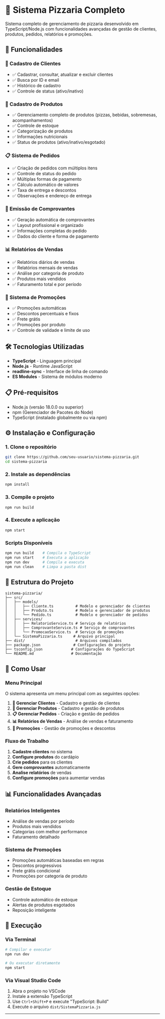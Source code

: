 # 🍕 Sistema Pizzaria Completo

Sistema completo de gerenciamento de pizzaria desenvolvido em TypeScript/Node.js com funcionalidades avançadas de gestão de clientes, produtos, pedidos, relatórios e promoções.

## 🚀 Funcionalidades

### 👤 Cadastro de Clientes
- ✅ Cadastrar, consultar, atualizar e excluir clientes
- ✅ Busca por ID e email
- ✅ Histórico de cadastro
- ✅ Controle de status (ativo/inativo)

### 🍕 Cadastro de Produtos
- ✅ Gerenciamento completo de produtos (pizzas, bebidas, sobremesas, acompanhamentos)
- ✅ Controle de estoque
- ✅ Categorização de produtos
- ✅ Informações nutricionais
- ✅ Status de produtos (ativo/inativo/esgotado)

### 📋 Sistema de Pedidos
- ✅ Criação de pedidos com múltiplos itens
- ✅ Controle de status do pedido
- ✅ Múltiplas formas de pagamento
- ✅ Cálculo automático de valores
- ✅ Taxa de entrega e descontos
- ✅ Observações e endereço de entrega

### 🧾 Emissão de Comprovantes
- ✅ Geração automática de comprovantes
- ✅ Layout profissional e organizado
- ✅ Informações completas do pedido
- ✅ Dados do cliente e forma de pagamento

### 📊 Relatórios de Vendas
- ✅ Relatórios diários de vendas
- ✅ Relatórios mensais de vendas
- ✅ Análise por categoria de produto
- ✅ Produtos mais vendidos
- ✅ Faturamento total e por período

### 🎉 Sistema de Promoções
- ✅ Promoções automáticas
- ✅ Descontos percentuais e fixos
- ✅ Frete grátis
- ✅ Promoções por produto
- ✅ Controle de validade e limite de uso

## 🛠️ Tecnologias Utilizadas

- **TypeScript** - Linguagem principal
- **Node.js** - Runtime JavaScript
- **readline-sync** - Interface de linha de comando
- **ES Modules** - Sistema de módulos moderno

## 📋 Pré-requisitos

- Node.js (versão 18.0.0 ou superior)
- npm (Gerenciador de Pacotes do Node)
- TypeScript (instalado globalmente ou via npm)

## ⚙️ Instalação e Configuração

### 1. Clone o repositório
```bash
git clone https://github.com/seu-usuario/sistema-pizzaria.git
cd sistema-pizzaria
```

### 2. Instale as dependências
```bash
npm install
```

### 3. Compile o projeto
```bash
npm run build
```

### 4. Execute a aplicação
```bash
npm start
```

### Scripts Disponíveis
```bash
npm run build    # Compila o TypeScript
npm run start    # Executa a aplicação
npm run dev      # Compila e executa
npm run clean    # Limpa a pasta dist
```

## 📂 Estrutura do Projeto

```
sistema-pizzaria/
├── src/
│   ├── models/
│   │   ├── Cliente.ts          # Modelo e gerenciador de clientes
│   │   ├── Produto.ts          # Modelo e gerenciador de produtos
│   │   └── Pedido.ts           # Modelo e gerenciador de pedidos
│   ├── services/
│   │   ├── RelatorioService.ts # Serviço de relatórios
│   │   ├── ComprovanteService.ts # Serviço de comprovantes
│   │   └── PromocaoService.ts  # Serviço de promoções
│   └── SistemaPizzaria.ts     # Arquivo principal
├── dist/                       # Arquivos compilados
├── package.json               # Configurações do projeto
├── tsconfig.json             # Configurações do TypeScript
└── README.md                 # Documentação
```

## 🎯 Como Usar

### Menu Principal
O sistema apresenta um menu principal com as seguintes opções:

1. **👤 Gerenciar Clientes** - Cadastro e gestão de clientes
2. **🍕 Gerenciar Produtos** - Cadastro e gestão de produtos
3. **📋 Gerenciar Pedidos** - Criação e gestão de pedidos
4. **📊 Relatórios de Vendas** - Análise de vendas e faturamento
5. **🎉 Promoções** - Gestão de promoções e descontos

### Fluxo de Trabalho
1. **Cadastre clientes** no sistema
2. **Configure produtos** do cardápio
3. **Crie pedidos** para os clientes
4. **Gere comprovantes** automaticamente
5. **Analise relatórios** de vendas
6. **Configure promoções** para aumentar vendas

## 📊 Funcionalidades Avançadas

### Relatórios Inteligentes
- Análise de vendas por período
- Produtos mais vendidos
- Categorias com melhor performance
- Faturamento detalhado

### Sistema de Promoções
- Promoções automáticas baseadas em regras
- Descontos progressivos
- Frete grátis condicional
- Promoções por categoria de produto

### Gestão de Estoque
- Controle automático de estoque
- Alertas de produtos esgotados
- Reposição inteligente

## 🔧 Execução

### Via Terminal
```bash
# Compilar e executar
npm run dev

# Ou executar diretamente
npm start
```

### Via Visual Studio Code
1. Abra o projeto no VSCode
2. Instale a extensão TypeScript
3. Use `Ctrl+Shift+P` e execute "TypeScript: Build"
4. Execute o arquivo `dist/SistemaPizzaria.js`





---


